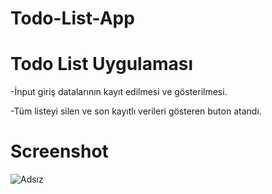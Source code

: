 # Todo-List-App

# Todo List Uygulaması

-İnput giriş datalarının kayıt edilmesi ve gösterilmesi.

-Tüm listeyi silen ve son  kayıtlı verileri gösteren buton atandı.



# Screenshot

![Adsız](https://user-images.githubusercontent.com/104764065/171505335-d5806bf6-0c7a-496a-9217-2db3f33e350f.png)
